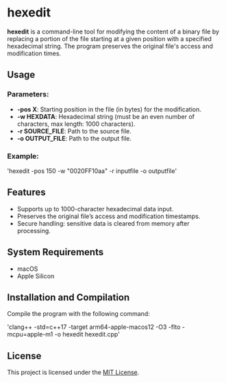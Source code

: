 # hexedit

**hexedit** is a command-line tool for modifying the content of a binary file by replacing a portion of the file starting at a given position with a specified hexadecimal string. The program preserves the original file's access and modification times.

## Usage

### Parameters:
- **-pos X**: Starting position in the file (in bytes) for the modification.
- **-w HEXDATA**: Hexadecimal string (must be an even number of characters, max length: 1000 characters).
- **-r SOURCE_FILE**: Path to the source file.
- **-o OUTPUT_FILE**: Path to the output file.

### Example:

'hexedit -pos 150 -w "0020FF10aa" -r inputfile -o outputfile'

## Features
- Supports up to 1000-character hexadecimal data input.
- Preserves the original file’s access and modification timestamps.
- Secure handling: sensitive data is cleared from memory after processing.

## System Requirements
- macOS
- Apple Silicon

## Installation and Compilation
Compile the program with the following command: 

'clang++ -std=c++17 -target arm64-apple-macos12 -O3 -flto -mcpu=apple-m1 -o hexedit hexedit.cpp'

## License
This project is licensed under the [MIT License](LICENSE).